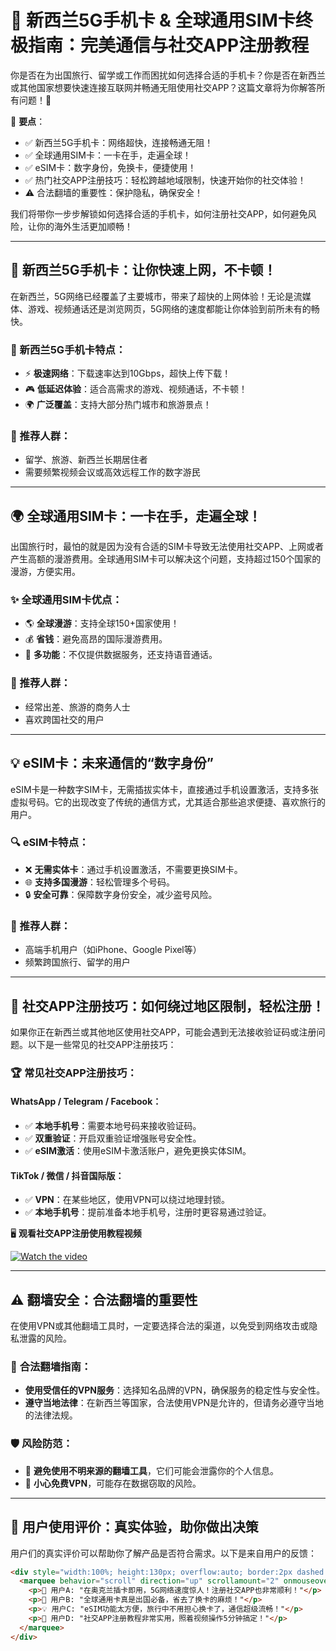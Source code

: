 # 📱 新西兰5G手机卡 & 全球通用SIM卡终极指南：完美通信与社交APP注册教程

你是否在为出国旅行、留学或工作而困扰如何选择合适的手机卡？你是否在新西兰或其他国家想要快速连接互联网并畅通无阻使用社交APP？这篇文章将为你解答所有问题！🎯

🔑 **要点**：
- ✅ 新西兰5G手机卡：网络超快，连接畅通无阻！
- ✅ 全球通用SIM卡：一卡在手，走遍全球！
- ✅ eSIM卡：数字身份，免换卡，便捷使用！
- ✅ 热门社交APP注册技巧：轻松跨越地域限制，快速开始你的社交体验！
- ⚠️ 合法翻墙的重要性：保护隐私，确保安全！

我们将带你一步步解锁如何选择合适的手机卡，如何注册社交APP，如何避免风险，让你的海外生活更加顺畅！

---

## 🚀 新西兰5G手机卡：让你快速上网，不卡顿！

在新西兰，5G网络已经覆盖了主要城市，带来了超快的上网体验！无论是流媒体、游戏、视频通话还是浏览网页，5G网络的速度都能让你体验到前所未有的畅快。

### 📶 新西兰5G手机卡特点：
- ⚡ **极速网络**：下载速率达到10Gbps，超快上传下载！
- 🎮 **低延迟体验**：适合高需求的游戏、视频通话，不卡顿！
- 🌍 **广泛覆盖**：支持大部分热门城市和旅游景点！

### 🏅 推荐人群：
- 留学、旅游、新西兰长期居住者
- 需要频繁视频会议或高效远程工作的数字游民

---

## 🌍 全球通用SIM卡：一卡在手，走遍全球！

出国旅行时，最怕的就是因为没有合适的SIM卡导致无法使用社交APP、上网或者产生高额的漫游费用。全球通用SIM卡可以解决这个问题，支持超过150个国家的漫游，方便实用。

### ✨ 全球通用SIM卡优点：
- 🌎 **全球漫游**：支持全球150+国家使用！
- 💰 **省钱**：避免高昂的国际漫游费用。
- 📱 **多功能**：不仅提供数据服务，还支持语音通话。

### 🧳 推荐人群：
- 经常出差、旅游的商务人士
- 喜欢跨国社交的用户

---

## 💡 eSIM卡：未来通信的“数字身份”

eSIM卡是一种数字SIM卡，无需插拔实体卡，直接通过手机设置激活，支持多张虚拟号码。它的出现改变了传统的通信方式，尤其适合那些追求便捷、喜欢旅行的用户。

### 🔍 eSIM卡特点：
- ❌ **无需实体卡**：通过手机设置激活，不需要更换SIM卡。
- 🌐 **支持多国漫游**：轻松管理多个号码。
- 🔒 **安全可靠**：保障数字身份安全，减少盗号风险。

### 📱 推荐人群：
- 高端手机用户（如iPhone、Google Pixel等）
- 频繁跨国旅行、留学的用户

---

## 💬 社交APP注册技巧：如何绕过地区限制，轻松注册！

如果你正在新西兰或其他地区使用社交APP，可能会遇到无法接收验证码或注册问题。以下是一些常见的社交APP注册技巧：

### 🏆 **常见社交APP注册技巧**：
#### WhatsApp / Telegram / Facebook：
- ✅ **本地手机号**：需要本地号码来接收验证码。
- ✅ **双重验证**：开启双重验证增强账号安全性。
- ✅ **eSIM激活**：使用eSIM卡激活账户，避免更换实体SIM。

#### TikTok / 微信 / 抖音国际版：
- ✅ **VPN**：在某些地区，使用VPN可以绕过地理封锁。
- ✅ **本地手机号**：提前准备本地手机号，注册时更容易通过验证。

🖥️ **观看社交APP注册使用教程视频**

[![Watch the video](https://img.youtube.com/vi/3enjqtwfZPw/0.jpg)](https://www.youtube.com/watch?v=3enjqtwfZPw)

---

## ⚠️ **翻墙安全：合法翻墙的重要性**

在使用VPN或其他翻墙工具时，一定要选择合法的渠道，以免受到网络攻击或隐私泄露的风险。

### 🔐 **合法翻墙指南**：
- **使用受信任的VPN服务**：选择知名品牌的VPN，确保服务的稳定性与安全性。
- **遵守当地法律**：在新西兰等国家，合法使用VPN是允许的，但请务必遵守当地的法律法规。

### 🛡️ **风险防范**：
- 🚫 **避免使用不明来源的翻墙工具**，它们可能会泄露你的个人信息。
- 🛑 **小心免费VPN**，可能存在数据窃取的风险。

---

## 🌟 **用户使用评价：真实体验，助你做出决策**

用户们的真实评价可以帮助你了解产品是否符合需求。以下是来自用户的反馈：

```html
<div style="width:100%; height:130px; overflow:auto; border:2px dashed #aaa; padding:10px; background:#f8f8f8;">
  <marquee behavior="scroll" direction="up" scrollamount="2" onmouseover="this.stop();" onmouseout="this.start();">
    <p>🌟 用户A: "在奥克兰插卡即用，5G网络速度惊人！注册社交APP也非常顺利！"</p>
    <p>📶 用户B: "全球通用卡真是出国必备，省去了换卡的麻烦！"</p>
    <p>💡 用户C: "eSIM功能太方便，旅行中不用担心换卡了，通信超级流畅！"</p>
    <p>📱 用户D: "社交APP注册教程非常实用，照着视频操作5分钟搞定！"</p>
  </marquee>
</div>
